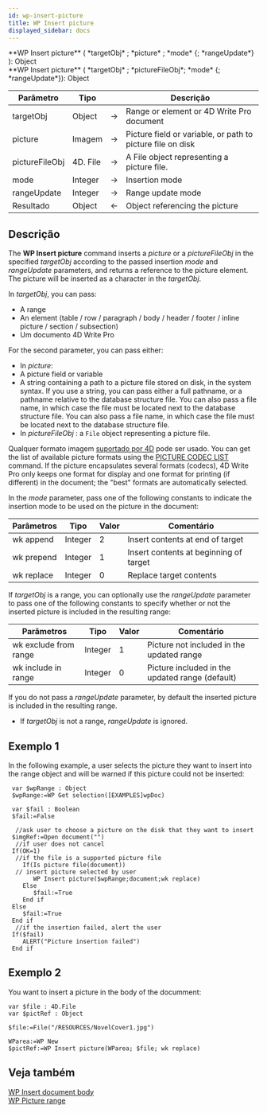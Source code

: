```yaml
---
id: wp-insert-picture
title: WP Insert picture
displayed_sidebar: docs
---
```


<!--REF #_command_.WP Insert picture.Syntax-->**WP Insert picture** ( *targetObj* ; *picture* ; *mode* {; *rangeUpdate*} ): Object<br/>**WP Insert picture** ( *targetObj* ; *pictureFileObj*; *mode* {; *rangeUpdate*}): Object<!-- END REF-->

<!--REF #_command_.WP Insert picture.Params-->

| Parâmetro      | Tipo                     |                             | Descrição                                                  |
| -------------- | ------------------------ | --------------------------- | ---------------------------------------------------------- |
| targetObj      | Object                   | &#8594; | Range or element or 4D Write Pro document                  |
| picture        | Imagem                   | &#8594; | Picture field or variable, or path to picture file on disk |
| pictureFileObj | 4D. File | &#8594; | A File object representing a picture file. |
| mode           | Integer                  | &#8594; | Insertion mode                                             |
| rangeUpdate    | Integer                  | &#8594; | Range update mode                                          |
| Resultado      | Object                   | &#8592; | Object referencing the picture                             |

<!-- END REF-->

## Descrição

The **WP Insert picture** command<!--REF #_command_.WP Insert picture.Summary--> inserts a *picture* or a *pictureFileObj* in the specified *targetObj* according to the passed insertion *mode* and *rangeUpdate* parameters, and returns a reference to the picture element.<!-- END REF--> The picture will be inserted as a character in the *targetObj*.

In *targetObj*, you can pass:

- A range
- An element (table / row / paragraph / body / header / footer / inline picture / section / subsection)
- Um documento 4D Write Pro

For the second parameter, you can pass either:

- In *picture*:
 - A picture field or variable
 - A string containing a path to a picture file stored on disk, in the system syntax.
  If you use a string, you can pass either a full pathname, or a pathname relative to the database structure file. You can also pass a file name, in which case the file must be located next to the database structure file. You can also pass a file name, in which case the file must be located next to the database structure file.
- In *pictureFileObj* : a `File` object representing a picture file.

Qualquer formato imagem [suportado por 4D](../../FormEditor/pictures.md#native-formats-supported) pode ser usado. You can get the list of available picture formats using the [PICTURE CODEC LIST](../../commands-legacy/picture-codec-list.md) command. If the picture encapsulates several formats (codecs), 4D Write Pro only keeps one format for display and one format for printing (if different) in the document; the "best" formats are automatically selected.

In the *mode* parameter, pass one of the following constants to indicate the insertion mode to be used on the picture in the document:

| Parâmetros | Tipo    | Valor | Comentário                             |
| ---------- | ------- | ----- | -------------------------------------- |
| wk append  | Integer | 2     | Insert contents at end of target       |
| wk prepend | Integer | 1     | Insert contents at beginning of target |
| wk replace | Integer | 0     | Replace target contents                |

If *targetObj* is a range, you can optionally use the *rangeUpdate* parameter to pass one of the following constants to specify whether or not the inserted picture is included in the resulting range:

| Parâmetros            | Tipo    | Valor | Comentário                                                         |
| --------------------- | ------- | ----- | ------------------------------------------------------------------ |
| wk exclude from range | Integer | 1     | Picture not included in the updated range                          |
| wk include in range   | Integer | 0     | Picture included in the updated range (default) |

If you do not pass a *rangeUpdate* parameter, by default the inserted picture is included in the resulting range.

- If *targetObj* is not a range, *rangeUpdate* is ignored.

## Exemplo 1

In the following example, a user selects the picture they want to insert into the range object and will be warned if this picture could not be inserted:

```4d
 var $wpRange : Object
 $wpRange:=WP Get selection([EXAMPLES]wpDoc)
 
 var $fail : Boolean
 $fail:=False
 
  //ask user to choose a picture on the disk that they want to insert
 $imgRef:=Open document("")
  //if user does not cancel
 If(OK=1)
  //if the file is a supported picture file
    If(Is picture file(document))
  // insert picture selected by user
       WP Insert picture($wpRange;document;wk replace)
    Else
       $fail:=True
    End if
 Else
    $fail:=True
 End if
  //if the insertion failed, alert the user
 If($fail)
    ALERT("Picture insertion failed")
 End if
```

## Exemplo 2

You want to insert a picture in the body of the documment:

```4d
var $file : 4D.File
var $pictRef : Object

$file:=File("/RESOURCES/NovelCover1.jpg")

WParea:=WP New
$pictRef:=WP Insert picture(WParea; $file; wk replace)

```

## Veja também

[WP Insert document body](wp-insert-document-body.md)</br>
[WP Picture range](../commands-legacy/wp-picture-range.md)